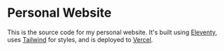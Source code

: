 # Personal Website

This is the source code for my personal website. It's built using [Eleventy](https://11ty.dev), uses [Tailwind](https://tailwindcss.com) for styles, and is deployed to [Vercel](https://vercel.com).
